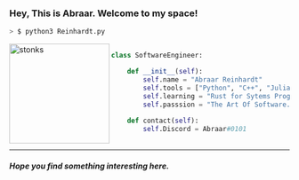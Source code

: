 ### Hey, This is Abraar. Welcome to my space! 


```zsh
> $ python3 Reinhardt.py
```
<img align="left" src="https://media.giphy.com/media/gjrYDwbjnK8x36xZIO/giphy.gif" alt="stonks" width="180" />


```python

class SoftwareEngineer:

    def __init__(self):
        self.name = "Abraar Reinhardt"
        self.tools = ["Python", "C++", "Julia"]
        self.learning = "Rust for Sytems Programming"
        self.passsion = "The Art Of Software."
        
    def contact(self):
        self.Discord = Abraar#0101
        
```

---

##### Hope you find something interesting here.
